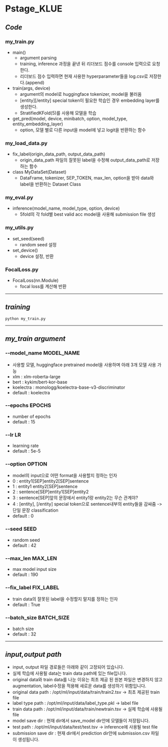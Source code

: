 # Pstage_KLUE

## *Code*
### my_train.py
- main()
  - argument parsing
  - training, inference 과정을 끝낸 뒤 리더보드 점수를 console 입력으로 요청한다.
  - 리더보드 점수 입력하면 현재 사용한 hyperparameter들을 log.csv로 저장한다.(append)
- train(args, device)
  - argument의 model로 huggingface tokenizer, model을 불러옴 
  - [entity][/entity] special token이 필요한 학습인 경우 embedding layer를 생성한다.
  - StratifiedKFold(5)를 사용해 모델을 학습
- get_pred(model, device, minibatch, option, model_type, entity_embedding_layer)
  - option, 모델 별로 다른 input을 model에 넣고 logit을 반환하는 함수 
### my_load_data.py
- fix_label(origin_data_path, output_data_path)
  - origin_data_path 파일의 잘못된 label을 수정해 output_data_path로 저장하는 함수
- class MyDataSet(Dataset)
  - DataFrame, tokenizer, SEP_TOKEN, max_len, option을 받아 data와 label을 반환하는 Dataset Class
### my_eval.py
- inference(model_name, model_type, option, device)
  - 5fold의 각  fold별 best valid acc model을 사용해 submission file 생성
### my_utils.py
- set_seed(seed)
  - random seed 설정
- set_device()
  - device 설정, 반환
### FocalLoss.py
- FocalLoss(nn.Module)
  - focal loss를 계산해 반환 
---
## *training*
```
python my_train.py
```
---
## *my_train argument*
### --model_name MODEL_NAME
- 사용할 모델, huggingface pretrained model을 사용하며 아래 3개 모델 사용 가능
- xlm : xlm-roberta-large
- bert : kykim/bert-kor-base
- koelectra : monologg/koelectra-base-v3-discriminator
- default : koelectra
### --epochs EPOCHS
- number of epochs
- default : 15
### --lr LR
- learning rate
- default : 5e-5
### --option OPTION
- model의 input으로 어떤 format을 사용할지 정하는 인자
- 0 : entity1[SEP]entity2[SEP]sentence
- 1 : entity1 entity2[SEP]sentence
- 2 : sentence[SEP]entity1[SEP]entity2
- 3 : sentence[SEP]앞의 문장에서 entity1랑 entity2는 무슨 관계야?
- 4 : [entity], [/entity] special token으로 sentence내부의 entity들을 감싸줌 -> 단일 문장 classification
- default : 0
### --seed SEED
- random seed
- default : 42
### --max_len MAX_LEN
- max model input size
- default : 190 
### --fix_label FIX_LABEL
- train data의 잘못된 label을 수정할지 말지를 정하는 인자
- default : True 
### --batch_size BATCH_SIZE
- batch size
- default : 32
---
## *input,output path*
- input, output 파일 경로들은 아래와 같이 고정되어 있습니다.
- 실제 학습에 사용될 data는 train data path에 있는 file입니다.
- original data와 train data를 나눈 이유는 최초 제공 된 원본 파일은 변경하지 않고 augmentation, label수정을 적용해 새로운 data를 생성하기 위함입니다.
- original data path : /opt/ml/input/data/train/train2.tsv -> 최초 제공된 train file
- label type path : /opt/ml/input/data/label_type.pkl -> label file
- train data path : /opt/ml/input/data/train/newtrain.tsv -> 실제 학습에 사용될 file
- model save dir : 현재 dir에서 save_model dir안에 모델들이 저장됩니다.
- test path : /opt/ml/input/data/test/test.tsv -> inference에 사용될 test file
- submission save dir : 현재 dir에서 prediction dir안에 submission.csv 파일이 생성됩니다.

